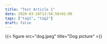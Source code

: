 ```yaml
---
title: "Test Article 1"
date: 2020-03-24T13:58:58+01:00
tags: ["tag1", "tag2"]
draft: false
---
```


{{< figure src="dog.jpeg" title="Dog picture" >}}
